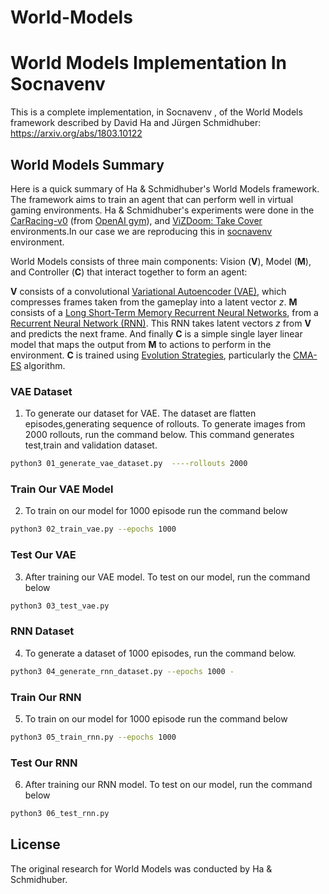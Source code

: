 # World-Models
# World Models Implementation In Socnavenv
This is a complete implementation, in Socnavenv , of the World Models framework described by David Ha and Jürgen Schmidhuber: https://arxiv.org/abs/1803.10122


## World Models Summary

Here is a quick summary of Ha & Schmidhuber's World Models framework. The framework aims to train an agent that can perform well in virtual gaming environments. Ha & Schmidhuber's experiments were done in the [CarRacing-v0](https://gym.openai.com/envs/CarRacing-v0/) (from [OpenAI gym](https://gym.openai.com/)), and [ViZDoom: Take Cover](https://github.com/mwydmuch/ViZDoom/tree/master/scenarios#take-cover) environments.In our case we are reproducing this in [socnavenv](https://github.com/robocomp/gsoc22-socnavenv) environment.


World Models consists of three main components: Vision (**V**), Model (**M**), and Controller (**C**) that interact together to form an agent:
 
**V** consists of a convolutional [Variational Autoencoder (VAE)](https://arxiv.org/abs/1606.05908), which compresses frames taken from the gameplay into a latent vector *z*. **M** consists of a [Long Short-Term Memory Recurrent Neural Networks](https://arxiv.org/pdf/1909.09586.pdf), from a [Recurrent Neural Network (RNN)](https://en.wikipedia.org/wiki/Recurrent_neural_network). This RNN takes latent vectors *z* from **V** and predicts the next frame. And finally **C** is a simple single layer linear model that maps the output from **M** to actions to perform in the environment. **C** is trained using [Evolution Strategies](https://blog.openai.com/evolution-strategies/), particularly the [CMA-ES](https://arxiv.org/abs/1604.00772) algorithm.



### VAE Dataset 
1) To generate our dataset for VAE. The dataset are flatten episodes,generating sequence of rollouts. To generate images from 2000 rollouts, run the command below. This command generates test,train and validation dataset.

```sh
python3 01_generate_vae_dataset.py  ----rollouts 2000 
```
### Train Our VAE Model
2) To train on our model for 1000 episode run the command below
```sh
python3 02_train_vae.py --epochs 1000 
```



### Test Our VAE
3) After training our VAE model. To test on our model, run the command below

```sh
python3 03_test_vae.py 
```
### RNN Dataset
4) To generate a dataset of 1000 episodes, run the command below. 

```sh
python3 04_generate_rnn_dataset.py --epochs 1000 -
```
### Train Our RNN
5) To train on our model for 1000 episode run the command below 

```sh
python3 05_train_rnn.py --epochs 1000
```
### Test Our RNN
6) After training our RNN model. To test on our model, run the command below

```sh
python3 06_test_rnn.py 
```
## License

The original research for World Models was conducted by Ha & Schmidhuber.
